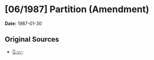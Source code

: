 # [06/1987] Partition (Amendment)

**Date:** 1987-01-30

## Original Sources

- [සිංහල](https://documents.gov.lk/view/acts/1987/1/06-1987_S.pdf)
